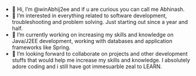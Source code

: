 - 👋 Hi, I’m @winAbhij2ee and if u are curious you can call me Abhinash.
- 👀 I’m interested in everything related to software development, troubleshooting and problem solving. Just starting out since a year and half.
- 🌱 I’m currently working on increasing my skills and knowledge on Java/J2EE development, working with databases and application frameworks like Spring.
- 💞️ I’m looking forward to collaborate on projects and other development stuffs that would help me increase my skills and knowledge.
      I absolutely adore coding and i still have got immesuarble zeal to LEARN.

<!---
winAbhij2ee/winAbhij2ee is a ✨ special ✨ repository because its `README.md` (this file) appears on your GitHub profile.
You can click the Preview link to take a look at your changes.
--->
